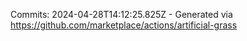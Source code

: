 Commits: 2024-04-28T14:12:25.825Z - Generated via https://github.com/marketplace/actions/artificial-grass
<br>
